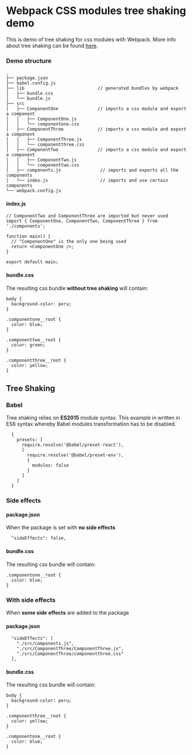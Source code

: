 # Webpack CSS modules tree shaking demo

This is demo of tree shaking for css modules with Webpack. More info about tree shaking can be found [here](https://webpack.js.org/guides/tree-shaking).

### Demo structure

```
.
├── package.json
├── babel.config.js
├── lib                            // generated bundles by webpack
│   ├── bundle.css
│   └── bundle.js
├── src
│   ├── ComponentOne               // imports a css module and export a component
│   │   ├── ComponentOne.js
│   │   └── componentone.css
│   ├── ComponentThree             // imports a css module and export a component
│   │   ├── ComponentThree.js
│   │   └── componentthree.css
│   ├── ComponentTwo               // imports a css module and export a component
│   │   ├── ComponentTwo.js
│   │   └── componenttwo.css
│   ├── components.js               // imports and exports all the components
│   └── index.js                    // imports and use certain components
└── webpack.config.js
```

#### index.js

```
// ComponentTwo and ComponentThree are imported but never used
import { ComponentOne, ComponentTwo, ComponentThree } from './components';

function main() {
  // "ComponentOne" is the only one being used
  return <ComponentOne />;
}

export default main;
```

#### bundle.css

The resulting css bundle **without tree shaking** will contain:

```
body {
  background-color: peru;
}

.componentone__root {
  color: blue;
}

.componenttwo__root {
  color: green;
}

.componentthree__root {
  color: yellow;
}
```

## Tree Shaking

### Babel

Tree shaking relies on **ES2015** module syntax. This example in written in ES6 syntax whereby Babel modules transformation has to be disabled.

```
  {
    presets: [
      require.resolve('@babel/preset-react'),
      [
        require.resolve('@babel/preset-env'),
        {
          modules: false
        }
      ]
    ]
  }
```

### Side effects

#### package.json

When the package is set with **no side effects**

```
  "sideEffects": false,
```

#### bundle.css

The resulting css bundle will contain:

```
.componentone__root {
  color: blue;
}
```

### With side effects

When **some side effects** are added to the package

#### package.json

```
  "sideEffects": [
    "./src/components.js",
    "./src/ComponentThree/ComponentThree.js",
    "./src/ComponentThree/componentthree.css"
  ],
```

#### bundle.css

The resulting css bundle will contain:

```
body {
  background-color: peru;
}

.componentthree__root {
  color: yellow;
}

.componentone__root {
  color: blue;
}
```
